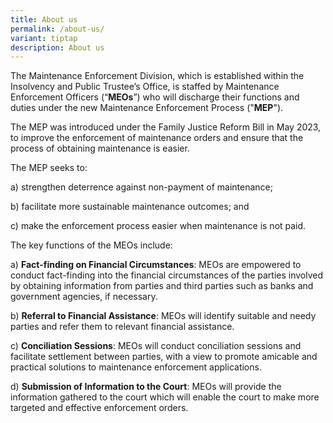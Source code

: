 ```yaml
---
title: About us
permalink: /about-us/
variant: tiptap
description: About us
---
```

<p>The Maintenance Enforcement Division, which is established within the
Insolvency and Public Trustee’s Office, is staffed by Maintenance Enforcement
Officers (“<strong>MEOs</strong>”) who will discharge their functions and
duties under the new Maintenance Enforcement Process ("<strong>MEP</strong>").&nbsp;&nbsp;</p>
<p></p>
<p>The MEP was introduced under the Family Justice Reform Bill in May 2023,
to improve the enforcement of maintenance orders and ensure that the process
of obtaining maintenance is easier.</p>
<p></p>
<p>The MEP seeks to:&nbsp;&nbsp;</p>
<p></p>
<p>a) strengthen deterrence against non-payment of maintenance;&nbsp;&nbsp;</p>
<p>b) facilitate more sustainable maintenance outcomes; and&nbsp;&nbsp;</p>
<p>c) make the enforcement process easier when maintenance is not paid.&nbsp;</p>
<p></p>
<p>The key functions of the MEOs include: &nbsp;</p>
<p></p>
<p>a) <strong>Fact-finding on Financial Circumstances</strong>: MEOs are empowered
to conduct fact-finding into the financial circumstances of the parties
involved by obtaining information from parties and third parties such as
banks and government agencies, if necessary.&nbsp;</p>
<p></p>
<p>b) <strong>Referral to Financial Assistance</strong>: MEOs will identify
suitable and needy parties and refer them to relevant financial assistance.&nbsp;</p>
<p></p>
<p>c) <strong>Conciliation Sessions</strong>: MEOs will conduct conciliation
sessions and facilitate settlement between parties, with a view to promote
amicable and practical solutions to maintenance enforcement applications.&nbsp;</p>
<p></p>
<p>d) <strong>Submission of Information to the Court</strong>: MEOs will provide
the information gathered to the court which will enable the court to make
more targeted and effective enforcement orders.&nbsp;&nbsp;&nbsp;</p>
<p></p>
<p>&nbsp;</p>